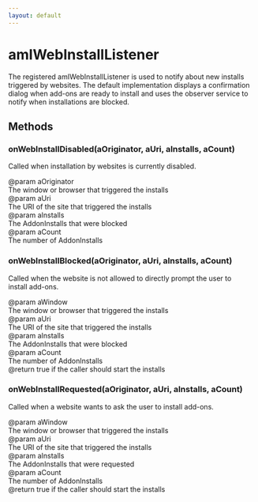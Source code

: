 ```yaml
---
layout: default
---
```


# amIWebInstallListener #
  
The registered amIWebInstallListener is used to notify about new installs  
triggered by websites. The default implementation displays a confirmation  
dialog when add-ons are ready to install and uses the observer service to  
notify when installations are blocked.  
  

## Methods ##

### onWebInstallDisabled(aOriginator, aUri, aInstalls, aCount) ###
  
Called when installation by websites is currently disabled.  
  
@param  aOriginator  
        The window or browser that triggered the installs  
@param  aUri  
        The URI of the site that triggered the installs  
@param  aInstalls  
        The AddonInstalls that were blocked  
@param  aCount  
        The number of AddonInstalls  
  

### onWebInstallBlocked(aOriginator, aUri, aInstalls, aCount) ###
  
Called when the website is not allowed to directly prompt the user to  
install add-ons.  
  
@param  aWindow  
        The window or browser that triggered the installs  
@param  aUri  
        The URI of the site that triggered the installs  
@param  aInstalls  
        The AddonInstalls that were blocked  
@param  aCount  
        The number of AddonInstalls  
@return true if the caller should start the installs  
  

### onWebInstallRequested(aOriginator, aUri, aInstalls, aCount) ###
  
Called when a website wants to ask the user to install add-ons.  
  
@param  aWindow  
        The window or browser that triggered the installs  
@param  aUri  
        The URI of the site that triggered the installs  
@param  aInstalls  
        The AddonInstalls that were requested  
@param  aCount  
        The number of AddonInstalls  
@return true if the caller should start the installs  
  
